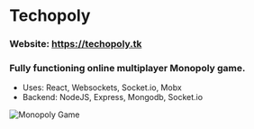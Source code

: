 # Techopoly

### Website: https://techopoly.tk

### Fully functioning online multiplayer Monopoly game.
  - Uses: React, Websockets, Socket.io, Mobx
  - Backend: NodeJS, Express, Mongodb, Socket.io

![Monopoly Game](https://i.imgur.com/6VtRLxY.png)
